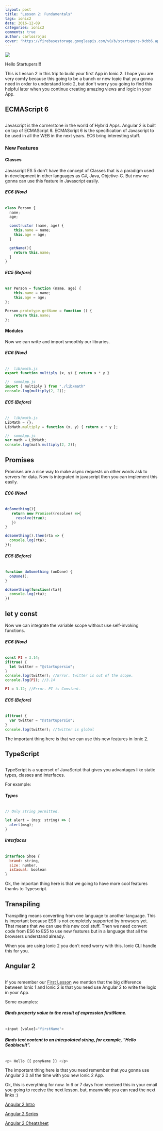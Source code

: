 ```yaml
---
layout: post
title: "Lesson 2: Fundamentals"
tags: ionic2
date: 2016-12-09
categories: ionic2
comments: true
author: carlosrojas
cover: "https://firebasestorage.googleapis.com/v0/b/startupers-9cbb6.appspot.com/o/Posts%2FAAEAAQAAAAAAAAT0AAAAJDliNTk5MmU3LWM5ZmUtNGJmYi1iOTI3LTY5MTExOTI0NWExYg%20(1).jpg?alt=media&token=a9ca42a8-f648-4cab-8329-cccd1f29ee62"
---
```


<img src="https://firebasestorage.googleapis.com/v0/b/startupers-9cbb6.appspot.com/o/Posts%2FAAEAAQAAAAAAAAT0AAAAJDliNTk5MmU3LWM5ZmUtNGJmYi1iOTI3LTY5MTExOTI0NWExYg%20(1).jpg?alt=media&token=a9ca42a8-f648-4cab-8329-cccd1f29ee62" />

Hello Startupers!!!

This is Lesson 2 in this trip to build your first App in Ionic 2. I hope you are very comfy because this going
to be a bunch or new topic that you gonna need in order to understand Ionic 2, but don't worry you going to 
find this helpful later when you continue creating amazing views and logic in your App.

## ECMAScript 6

<img src="https://firebasestorage.googleapis.com/v0/b/startupers-9cbb6.appspot.com/o/Posts%2FkYzZHh%20(1).png?alt=media&token=6751662a-3239-41bb-948c-08b6d1eeefed" alt="">

Javascript is the cornerstone in the world of Hybrid Apps. Angular 2 is built on top of ECMAScript 6.
ECMAScript 6 is the specification of Javascript to be used in all the WEB in the next years. EC6 bring 
interesting stuff.

### New Features

#### Classes

Javascript ES 5 don't have the concept of Classes that is a paradigm used in development in other languages as C#, Java,
Objetive-C. But now we gonna can use this feature in Javascript easily.

##### EC6 (Now)

````javascript

class Person {
  name;
  age;

  constructor (name, age) {
    this.name = name;
    this.age = age;
  }

  getName(){
    return this.name;
  }
}

````

##### EC5 (Before)

````javascript

var Person = function (name, age) {
    this.name = name;
    this.age = age;
};

Person.prototype.getName = function () {
    return this.name;
};

````

#### Modules

Now we can write and import smoothly our libraries.

##### EC6 (Now)

````javascript

//  lib/math.js
export function multiply (x, y) { return x * y }

//  someApp.js
import { multiply } from "./lib/math"
console.log(multiply(2, 2));

````

##### EC5 (Before)

````javascript

//  lib/math.js
LibMath = {};
LibMath.multiply = function (x, y) { return x * y };

//  someApp.js
var math = LibMath;
console.log(math.multiply(2, 2));

````

## Promises

Promises are a nice way to make async requests on other words ask to servers for data. Now is integrated in javascript then you
can implement this easily.

##### EC6 (Now)

````javascript

doSomething(){
   return new Promise((resolve) =>{
     resolve(true);
   })
}

doSomething().then(rta => {
  console.log(rta);
});

````

##### EC5 (Before)

````javascript

function doSomething (onDone) {
  onDone();
}

doSomething(function(rta){
  console.log(rta);
})

````
## let y const

Now we can integrate the variable scope without use self-invoking functions.

##### EC6 (Now)

````javascript

const PI = 3.14;
if(true) {
  let twitter = "@startupersio";
}
console.log(twitter); //Error. twitter is out of the scope.
console.log(PI); //3.14

PI = 3.12; //Error. PI is Constant.

````

##### EC5 (Before)

````javascript

if(true) {
  var twitter = "@startupersio";
}
console.log(twitter); //twitter is global

````

The important thing here is that we can use this new features in Ionic 2.

## TypeScript

<img src="https://firebasestorage.googleapis.com/v0/b/startupers-9cbb6.appspot.com/o/Posts%2Fhm2KzP%20(1).jpg?alt=media&token=55c515d2-a07c-4e48-b9c4-386c1ee7efee" alt="">

TypeScript is a superset of JavaScript that gives you advantages like static types, classes and interfaces.

For example:

##### Types

````javascript

// Only string permitted.

let alert = (msg: string) => {
  alert(msg);
}

````

##### Interfaces

````javascript

interface Shoe {
  brand: string,
  size: number,
  isCasual: boolean
}

````

Ok, the importan thing here is that we going to have more cool features thanks to Typescript.

## Transpiling

Transpiling means converting from one language to another language. This is important because ES6 is not completely
supported by browsers yet. That means that we can use this new cool stuff. Then we need convert code from ES6 to ES5
to use new features but in a language that all the browsers understand already.

When you are using Ionic 2 you don't need worry with this. Ionic CLI handle this for you.


## Angular 2

<img src="https://firebasestorage.googleapis.com/v0/b/startupers-9cbb6.appspot.com/o/Posts%2FZiY7lT8%20(1).jpg?alt=media&token=2a2737ac-f30c-46e6-954d-c6711734a8df" alt="">

If you remember our [First Lesson](/ionic-2-lesson1) we mention that the big difference between Ionic 1 and Ionic 2 is that you need 
use Angular 2 to write the logic in your App.

Some examples:


##### Binds property value to the result of expression firstName.

````javascript

<input [value]="firstName">

````

#####  Binds text content to an interpolated string, for example, "Hello Seabiscuit".

````javascript

<p> Hello {{ ponyName }} </p>

````

The important thing here is that you need remember that you gonna use Angular 2.0 all the time with you new Ionic 2 App.

Ok, this is everything for now. In 6 or 7 days from received this in your email you going to receive the next lesson. but, meanwhile you can read the next links :)

[Angular 2 Intro](http://j.mp/2gRgW9A)

[Angular 2 Series](http://j.mp/1zaQGbP)

[Angular 2 Cheatsheet](http://j.mp/2gReoIz)

